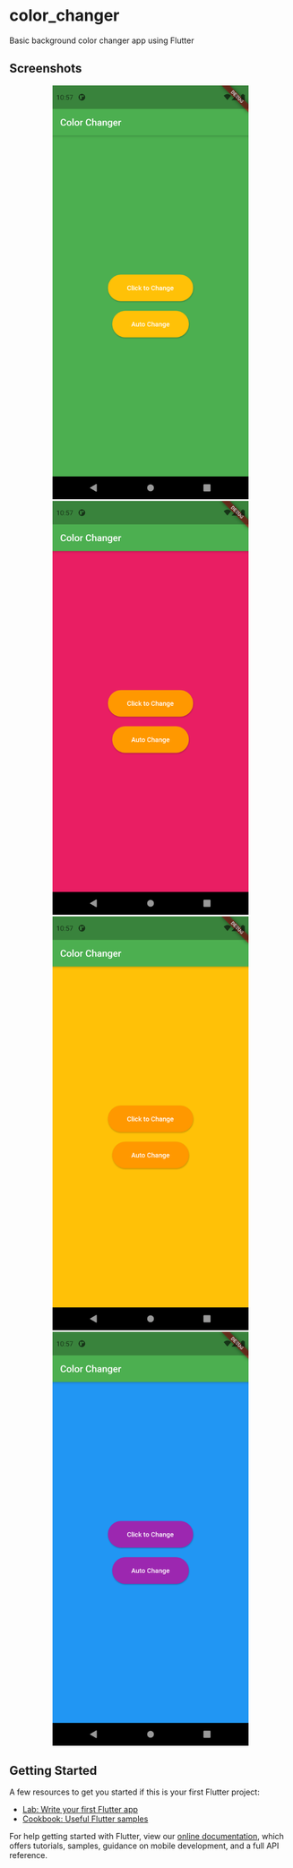 # color_changer

Basic background color changer app using Flutter

## Screenshots

<p align="center">
  <img src="./Screenshots/ss1.png" width="350" title="SS1"> 
  <img src="./Screenshots/ss2.png" width="350" title="SS2">
  <img src="./Screenshots/ss3.png" width="350" title="SS3"> 
  <img src="./Screenshots/ss4.png" width="350" title="SS4">
</p>

## Getting Started

A few resources to get you started if this is your first Flutter project:

- [Lab: Write your first Flutter app](https://flutter.dev/docs/get-started/codelab)
- [Cookbook: Useful Flutter samples](https://flutter.dev/docs/cookbook)

For help getting started with Flutter, view our
[online documentation](https://flutter.dev/docs), which offers tutorials,
samples, guidance on mobile development, and a full API reference.
